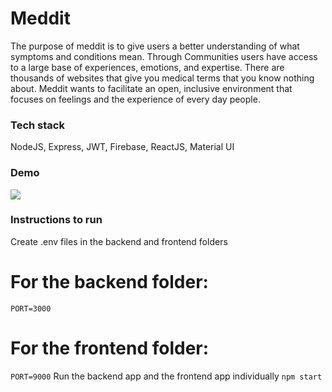 # Meddit
The purpose of meddit is to give users a better understanding of what symptoms and conditions mean. Through Communities users have access to a large base of experiences, emotions, and expertise. There are thousands of websites that give you medical terms that you know nothing about. Meddit wants to facilitate an open, inclusive environment that focuses on feelings and the experience of every day people.

### Tech stack
NodeJS, Express, JWT, Firebase, ReactJS, Material UI

### Demo
![](https://challengepost-s3-challengepost.netdna-ssl.com/photos/production/software_photos/001/224/319/datas/original.png)

### Instructions to run
Create .env files in the backend and frontend folders
# For the backend folder:
` PORT=3000 `
# For the frontend folder:
` PORT=9000 `
Run the backend app and the frontend app individually
` npm start `